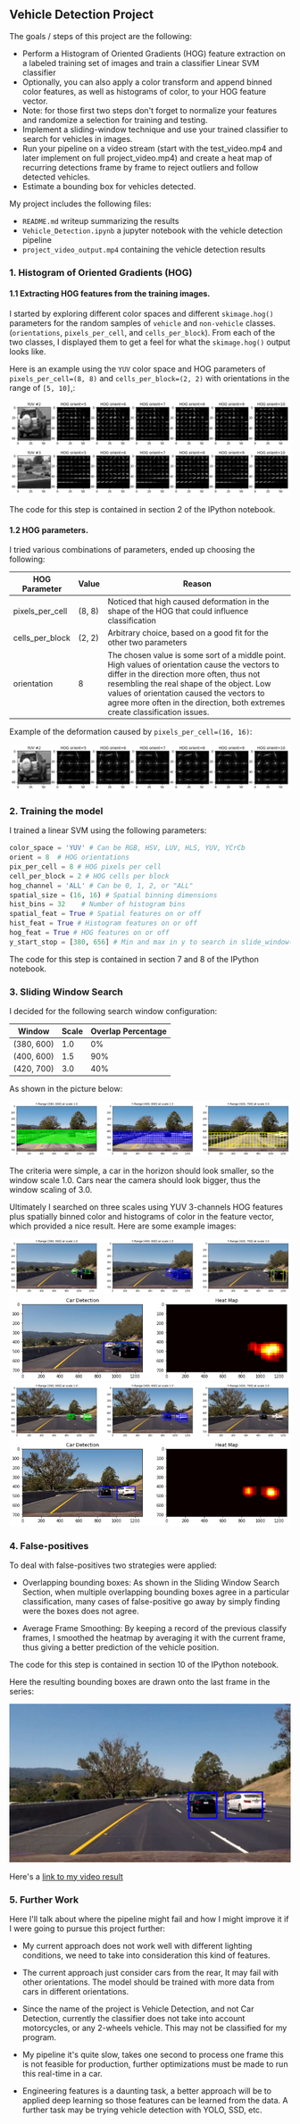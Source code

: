 ## Vehicle Detection Project

The goals / steps of this project are the following:

* Perform a Histogram of Oriented Gradients (HOG) feature extraction on a labeled training set of images and train a classifier Linear SVM classifier
* Optionally, you can also apply a color transform and append binned color features, as well as histograms of color, to your HOG feature vector. 
* Note: for those first two steps don't forget to normalize your features and randomize a selection for training and testing.
* Implement a sliding-window technique and use your trained classifier to search for vehicles in images.
* Run your pipeline on a video stream (start with the test_video.mp4 and later implement on full project_video.mp4) and create a heat map of recurring detections frame by frame to reject outliers and follow detected vehicles.
* Estimate a bounding box for vehicles detected.

My project includes the following files:

* ```README.md``` writeup summarizing the results
* ```Vehicle_Detection.ipynb``` a jupyter notebook with the vehicle detection pipeline
* ```project_video_output.mp4``` containing the vehicle detection results


[//]: # (Image References)
[img2]: ./examples/ex_hog_car.png
[img3]: ./examples/ex_hog_nocar.png
[img4]: ./examples/ex_hog_car_pixel_per_cell_16x16.png
[img5]: ./examples/ex_sliding_window_det1.png
[img6]: ./examples/ex_sliding_window_det2.png
[img7]: ./examples/ex_sliding_window_det3.png
[img8]: ./examples/ex_sliding_window_det4.png
[img9]: ./examples/ex_sliding_windows_search.png
[img10]: ./examples/ex_result.png
[video1]: ./project_video_output.mp4
 

### 1. Histogram of Oriented Gradients (HOG)

#### 1.1 Extracting HOG features from the training images.

I started by exploring different color spaces and different `skimage.hog()` parameters for the random 
samples of `vehicle` and `non-vehicle` classes. (`orientations`, `pixels_per_cell`, and `cells_per_block`).  From each 
of the two classes, I displayed them to get a feel for what the `skimage.hog()` output looks like.

Here is an example using the `YUV` color space and HOG parameters of  `pixels_per_cell=(8, 8)` and `cells_per_block=(2, 2)` with orientations in the range 
of `[5, 10]`,:

![alt text][img2]
![alt text][img3]

The code for this step is contained in section 2 of the IPython notebook.  

#### 1.2 HOG parameters.

I tried various combinations of parameters, ended up choosing the following:

| HOG Parameter   | Value  | Reason |
|-----------------|--------|--------|
| pixels_per_cell | (8, 8) | Noticed that high caused deformation in the shape of the HOG that could influence classification |       
| cells_per_block | (2, 2) | Arbitrary choice, based on a good fit for the other two parameters |
| orientation     | 8      | The chosen value is some sort of a middle point. High values of orientation cause the vectors to differ in the direction more often, thus not resembling the real shape of the object. Low values of orientation caused the vectors to agree more often in the direction, both extremes create classification issues. 

Example of the deformation caused by ```pixels_per_cell=(16, 16)```:   

![alt text][img4]

### 2. Training the model

I trained a linear SVM using the following parameters:

```python
color_space = 'YUV' # Can be RGB, HSV, LUV, HLS, YUV, YCrCb
orient = 8  # HOG orientations
pix_per_cell = 8 # HOG pixels per cell
cell_per_block = 2 # HOG cells per block
hog_channel = 'ALL' # Can be 0, 1, 2, or "ALL"
spatial_size = (16, 16) # Spatial binning dimensions
hist_bins = 32    # Number of histogram bins
spatial_feat = True # Spatial features on or off
hist_feat = True # Histogram features on or off
hog_feat = True # HOG features on or off
y_start_stop = [380, 656] # Min and max in y to search in slide_window()
```

The code for this step is contained in section 7 and 8 of the IPython notebook.

### 3. Sliding Window Search

I decided for the following search window configuration:

| Window          | Scale  | Overlap Percentage   |
|-----------------|--------|------------|
| (380, 600)      | 1.0    | 0%         |
| (400, 600)      | 1.5    | 90%        |
| (420, 700)      | 3.0    | 40%        |
 
As shown in the picture below:

![alt text][img9]

The criteria were simple, a car in the horizon should look smaller, so the window scale 1.0. Cars near the camera should
look bigger, thus the window scaling of 3.0. 

Ultimately I searched on three scales using YUV 3-channels HOG features plus spatially binned color and histograms of color in the feature vector, which provided a nice result. Here are some example images:

![alt text][img5]
![alt text][img6]
![alt text][img7]
![alt text][img8]

### 4. False-positives

To deal with false-positives two strategies were applied:
 
* Overlapping bounding boxes: As shown in the Sliding Window Search Section, when multiple overlapping bounding boxes 
agree in a particular classification, many cases of false-positive go away by simply finding were the boxes does not agree.

* Average Frame Smoothing: By keeping a record of the previous classify frames, I smoothed the heatmap by averaging it with
the current frame, thus giving a better prediction of the vehicle position.

The code for this step is contained in section 10 of the IPython notebook.

Here the resulting bounding boxes are drawn onto the last frame in the series:

![alt text][img10]

Here's a [link to my video result](https://youtu.be/BUOVyHwS4qs)

### 5. Further Work

Here I'll talk about where the pipeline might fail and how I might improve it if I were going to pursue 
this project further:

* My current approach does not work well with different lighting conditions, we need to take into consideration
this kind of features.

* The current approach just consider cars from the rear, It may fail with other orientations. The model should be trained
with more data from cars in different orientations.

* Since the name of the project is Vehicle Detection, and not Car Detection, currently the classifier does not take into account motorcycles, or any 2-wheels vehicle. This may not be classified for my program.

* My pipeline it's quite slow, takes one second to process one frame this is not feasible for production, further optimizations
must be made to run this real-time in a car.

* Engineering features is a daunting task, a better approach will be to applied deep learning so those features can be learned from the data. A further task may be trying vehicle detection with YOLO, SSD, etc. 